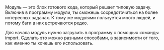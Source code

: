 Модуль — это блок готового кода, который решает типовую задачу. Включив в программу модули, ты сможешь сосредоточиться на более интересных задачах. К тому же модулями пользуется много людей, и потому баги в них встречаются редко.

Для начала модуль нужно загрузить в программу с помощью команды import. Сделать это можно разными способами, в зависимости от того, как именно ты хочешь его использовать.